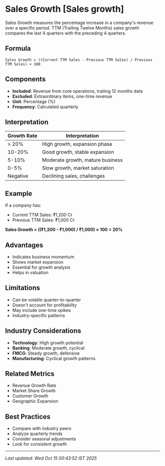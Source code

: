 # Sales Growth [Sales growth]


Sales Growth measures the percentage increase in a company's revenue over a specific period. TTM (Trailing Twelve Months) sales growth compares the last 4 quarters with the preceding 4 quarters.

## Formula
```text
Sales Growth = ((Current TTM Sales - Previous TTM Sales) / Previous TTM Sales) × 100
```

## Components
- **Included**: Revenue from core operations, trailing 12 months data
- **Excluded**: Extraordinary items, one-time revenue
- **Unit**: Percentage (%)
- **Frequency**: Calculated quarterly

## Interpretation
| Growth Rate | Interpretation |
|-------------|----------------|
| > 20% | High growth, expansion phase |
| 10-20% | Good growth, stable expansion |
| 5-10% | Moderate growth, mature business |
| 0-5% | Slow growth, market saturation |
| Negative | Declining sales, challenges |

## Example
If a company has:
- Current TTM Sales: ₹1,200 Cr
- Previous TTM Sales: ₹1,000 Cr

**Sales Growth = ((₹1,200 - ₹1,000) / ₹1,000) × 100 = 20%**

## Advantages
- Indicates business momentum
- Shows market expansion
- Essential for growth analysis
- Helps in valuation

## Limitations
- Can be volatile quarter-to-quarter
- Doesn't account for profitability
- May include one-time spikes
- Industry-specific patterns

## Industry Considerations
- **Technology**: High growth potential
- **Banking**: Moderate growth, cyclical
- **FMCG**: Steady growth, defensive
- **Manufacturing**: Cyclical growth patterns

## Related Metrics
- Revenue Growth Rate
- Market Share Growth
- Customer Growth
- Geographic Expansion

## Best Practices
- Compare with industry peers
- Analyze quarterly trends
- Consider seasonal adjustments
- Look for consistent growth

---
*Last updated: Wed Oct 15 00:43:52 IST 2025*
